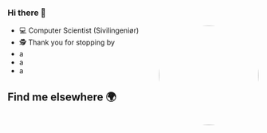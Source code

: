 ### Hi there 👋

<img align="right" src="https://user-images.githubusercontent.com/31239471/115021641-80fc7100-9ebc-11eb-903c-5bec3ca270bf.gif" height="200" style="border-radius: 50%"/>

- 💻 Computer Scientist (Sivilingeniør)
- 🕵️‍ Thank you for stopping by 
- a
- a
- a


## Find me elsewhere 🌍
